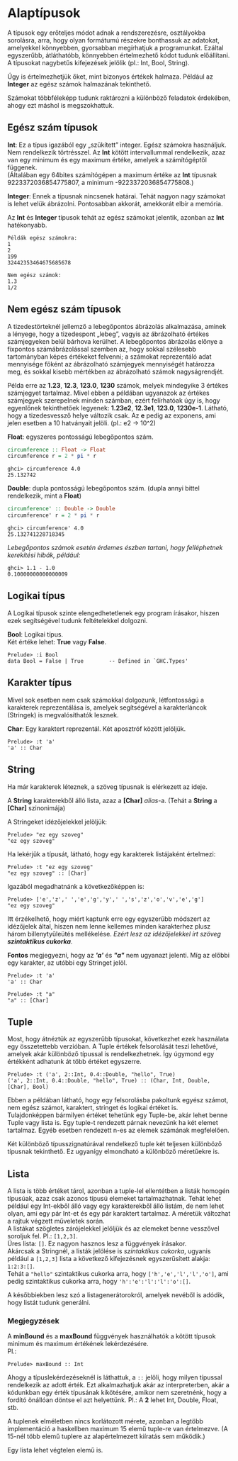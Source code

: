 
# Alaptípusok
A típusok egy erőteljes módot adnak a rendszerezésre, osztályokba sorolásra, arra, hogy olyan formátumú részekre bonthassuk az adatokat, amelyekkel könnyebben, gyorsabban megírhatjuk a programunkat. Ezáltal egyszerűbb, átláthatóbb, könnyebben értelmezhető kódot tudunk előállítani.
A típusokat nagybetűs kifejezések jelölik (pl.: Int, Bool, String).

Úgy is értelmezhetjük őket, mint bizonyos értékek halmaza. Például az __Integer__ az egész számok halmazának tekinthető.

Számokat többféleképp tudunk raktározni a különböző feladatok érdekében, ahogy ezt máshol is megszokhattuk.

## Egész szám típusok
__Int__: Ez a típus igazából egy „szűkített” integer. Egész számokra használjuk. Nem rendelkezik törtrésszel. Az __Int__ kötött intervallummal rendelkezik, azaz van egy minimum és egy maximum értéke, amelyek a számítógéptől függenek.  
(Általában egy 64bites számítógépen a maximum értéke az __Int__ típusnak 9223372036854775807, a minimum -9223372036854775808.)


__Integer__: Ennek a típusnak nincsenek határai. Tehát nagyon nagy számokat is lehet velük ábrázolni. Pontosabban akkorát, amekkorát elbír a memória.


Az __Int__ és __Integer__ típusok tehát az egész számokat jelentik, azonban az __Int__ hatékonyabb.  

```
Példák egész számokra:
1
2
199
32442353464675685678
```
```
Nem egész számok:
1.3
1/2
```
## Nem egész szám típusok

A tizedestörteknél jellemző a lebegőpontos ábrázolás alkalmazása, aminek a lényege, hogy a tizedespont „lebeg”, vagyis az ábrázolható értékes számjegyeken belül bárhova kerülhet.
A lebegőpontos ábrázolás előnye a fixpontos számábrázolással szemben az, hogy sokkal szélesebb tartományban képes értékeket felvenni; a számokat reprezentáló adat mennyisége főként az ábrázolható számjegyek mennyiségét határozza meg, és sokkal kisebb mértékben az ábrázolható számok nagyságrendjét.

Példa erre az __1.23__, __12.3__, __123.0__, __1230__ számok, melyek mindegyike 3 értékes számjegyet tartalmaz.
Mivel ebben a példában ugyanazok az értékes számjegyek szerepelnek minden számban, ezért felírhatóak úgy is, hogy egyenlőnek tekinthetőek legyenek: __1.23e2__, __12.3e1__, __123.0__, __1230e-1__.
Látható, hogy a tizedesvessző helye változik csak. Az __e__ pedig az exponens, ami jelen esetben a 10 hatványait jelöli. (pl.: e2 -> 10^2)


__Float__: egyszeres pontosságú lebegőpontos szám.
```hs
circumference :: Float -> Float  
circumference r = 2 * pi * r
```
```
ghci> circumference 4.0  
25.132742
```
__Double__: dupla pontosságú lebegőpontos szám.
(dupla annyi bittel rendelkezik, mint a __Float__)
```hs
circumference' :: Double -> Double  
circumference' r = 2 * pi * r 
```
```
ghci> circumference' 4.0  
25.132741228718345
```

*Lebegőpontos számok esetén érdemes észben tartani, hogy felléphetnek kerekítési hibák, például:*
```
ghci> 1.1 - 1.0
0.10000000000000009
```

## Logikai típus
A Logikai típusok szinte elengedhetetlenek egy program írásakor, hiszen ezek segítségével tudunk feltételekkel dolgozni.

__Bool__: Logikai típus.  
Két értéke lehet: __True__ vagy __False__.
```
Prelude> :i Bool
data Bool = False | True        -- Defined in `GHC.Types'
```

## Karakter típus
Mivel sok esetben nem csak számokkal dolgozunk, létfontosságú a karakterek reprezentálása is, amelyek segítségével a karakterláncok (Stringek) is megvalósíthatók lesznek.

__Char__: Egy karaktert reprezentál. Két aposztróf között jelöljük.
```
Prelude> :t 'a'
'a' :: Char
```

## String
Ha már karakterek léteznek, a szöveg típusnak is elérkezett az ideje.

A __String__ karakterekből álló lista, azaz a __[Char]__ *alias*-a. (Tehát a __String__ a __[Char]__ szinonimája)

A Stringeket idézőjelekkel jelöljük:
```
Prelude> "ez egy szoveg"
"ez egy szoveg"
```
Ha lekérjük a típusát, látható, hogy egy karakterek listájaként értelmezi:
```
Prelude> :t "ez egy szoveg"
"ez egy szoveg" :: [Char]
```
Igazából megadhatnánk a következőképpen is:
```
Prelude> ['e','z',' ','e','g','y',' ','s','z','o','v','e','g']
"ez egy szoveg"
```
Itt érzékelhető, hogy miért kaptunk erre egy egyszerűbb módszert az idézőjelek által, hiszen nem lenne kellemes minden karakterhez plusz három billenytyűleütés mellékelése.
*Ezért lesz az idézőjelekkel írt szöveg __szintaktikus cukorka__.*


**Fontos** megjegyezni, hogy az __*'a'*__ és __*"a"*__ nem ugyanazt jelenti. Míg az előbbi egy karakter, az utóbbi egy Stringet jelöl.
```
Prelude> :t 'a'
'a' :: Char

Prelude> :t "a"
"a" :: [Char]
```


## Tuple
Most, hogy átnéztük az egyszerűbb típusokat, következhet ezek használata egy összetettebb verzióban.
A Tuple értékek felsorolását teszi lehetővé, amelyek akár különböző típussal is rendelkezhetnek. Így úgymond egy értékként adhatunk át több értéket egyszerre.

```
Prelude> :t ('a', 2::Int, 0.4::Double, "hello", True)
('a', 2::Int, 0.4::Double, "hello", True) :: (Char, Int, Double, [Char], Bool)
```

Ebben a példában látható, hogy egy felsorolásba pakoltunk egyész számot, nem egész számot, karaktert, stringet és logikai értéket is.  
Tulajdonképpen bármilyen értéket tehetünk egy Tuple-be, akár lehet benne Tuple vagy lista is. 
Egy tuple-t rendezett párnak nevezünk ha két elemet tartalmaz. Egyéb esetben rendezett n-es az elemek számának megfelelően.

Két különböző típusszignatúrával rendelkező tuple két teljesen különböző típusnak tekinthető. Ez ugyanígy elmondható a különböző méretűekre is.

## Lista
A lista is több értéket tárol, azonban a tuple-lel ellentétben a listák homogén típusúak, azaz csak azonos típusú elemeket tartalmazhatnak. Tehát lehet például egy Int-ekből álló vagy egy karakterekből álló listám, de nem lehet olyan, ami egy pár Int-et és egy pár karaktert tartalmaz. A méretük változhat a rajtuk végzett műveletek során.  
A listákat szögletes zárójelekkel jelöljük és az elemeket benne vesszővel soroljuk fel. Pl.: `[1,2,3]`.  
Üres lista: `[]`. Ez nagyon hasznos lesz a függvények írásakor.  
Akárcsak a Stringnél, a listák jelölése is *szintaktikus cukorka*, ugyanis például a `[1,2,3]` lista a következő kifejezésnek egyszerűsített alakja: `1:2:3:[]`.  
Tehát a `"hello"` szintaktikus cukorka arra, hogy `['h','e','l','l','o']`, ami pedig szintaktikus cukorka arra, hogy `'h':'e':'l':'l':'o':[]`.



A későbbiekben lesz szó a listagenerátorokról, amelyek nevéből is adódik, hogy listát tudunk generálni.


### Megjegyzések
A __minBound__ és a __maxBound__ függvények használhatók a kötött típusok minimum és maximum értékének lekérdezésére.  
Pl.:
```
Prelude> maxBound :: Int
```

Ahogy a típuslekérdezéseknél is láthattuk, a `::` jelöli, hogy milyen típussal rendelkezik az adott érték. Ezt alkalmazhatjuk akár az interpreterben, akár a kódunkban egy érték típusának kikötésére, amikor nem szeretnénk, hogy a fordító önállóan döntse el azt helyettünk.
Pl.: A **2** lehet Int, Double, Float, stb.


A tuplenek elméletben nincs korlátozott mérete, azonban a legtöbb implementáció a haskellben maximum 15 elemű tuple-re van értelmezve. (A 15-nél több elemű tuplere az alapértelmezett kiíratás sem működik.)

Egy lista lehet végtelen elemű is.